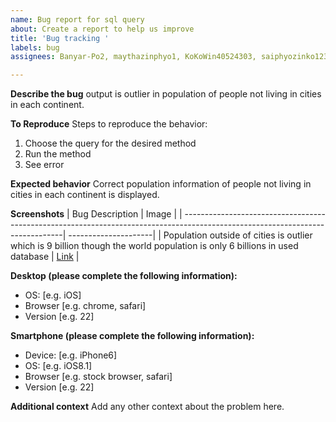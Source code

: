 ```yaml
---
name: Bug report for sql query
about: Create a report to help us improve
title: 'Bug tracking '
labels: bug
assignees: Banyar-Po2, maythazinphyo1, KoKoWin40524303, saiphyozinko123

---
```


**Describe the bug**
output is outlier in population of people not living in cities in each continent.

**To Reproduce**
Steps to reproduce the behavior:
1. Choose the query for the desired method
2. Run the method
3. See error

**Expected behavior**
Correct population information of people not living in cities in each continent is displayed.

**Screenshots**
| Bug Description                                                                                                               | Image                |
| ------------------------------------------------------------------------------------------------------------------------------| ---------------------|
| Population outside of cities is outlier which is 9 billion though the world population is only 6 billions in used database    | [Link](img/bug1.PNG) |

**Desktop (please complete the following information):**
 - OS: [e.g. iOS]
 - Browser [e.g. chrome, safari]
 - Version [e.g. 22]

**Smartphone (please complete the following information):**
 - Device: [e.g. iPhone6]
 - OS: [e.g. iOS8.1]
 - Browser [e.g. stock browser, safari]
 - Version [e.g. 22]

**Additional context**
Add any other context about the problem here.

